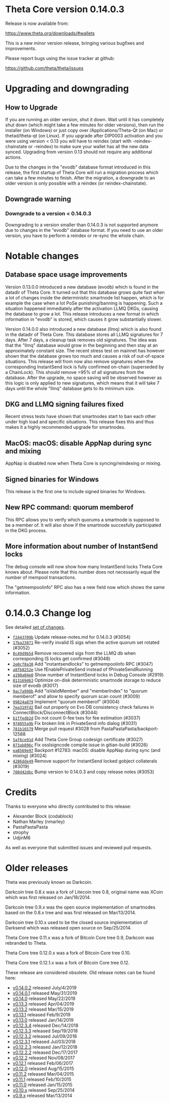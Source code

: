 Theta Core version 0.14.0.3
==========================

Release is now available from:

  <https://www.theta.org/downloads/#wallets>

This is a new minor version release, bringing various bugfixes and improvements.

Please report bugs using the issue tracker at github:

  <https://github.com/theta/theta/issues>


Upgrading and downgrading
=========================

How to Upgrade
--------------

If you are running an older version, shut it down. Wait until it has completely
shut down (which might take a few minutes for older versions), then run the
installer (on Windows) or just copy over /Applications/Theta-Qt (on Mac) or
thetad/theta-qt (on Linux). If you upgrade after DIP0003 activation and you were
using version < 0.13 you will have to reindex (start with -reindex-chainstate
or -reindex) to make sure your wallet has all the new data synced. Upgrading from
version 0.13 should not require any additional actions.

Due to the changes in the "evodb" database format introduced in this release, the
first startup of Theta Core will run a migration process which can take a few minutes
to finish. After the migration, a downgrade to an older version is only possible with
a reindex (or reindex-chainstate).

Downgrade warning
-----------------

### Downgrade to a version < 0.14.0.3

Downgrading to a version smaller than 0.14.0.3 is not supported anymore due to changes
in the "evodb" database format. If you need to use an older version, you have to perform
a reindex or re-sync the whole chain.

Notable changes
===============

Database space usage improvements
--------------------------------
Version 0.13.0.0 introduced a new database (evodb) which is found in the datadir of Theta Core. It turned
out that this database grows quite fast when a lot of changes inside the deterministic smartnode list happen,
which is for example the case when a lot PoSe punishing/banning is happening. Such a situation happened
immediately after the activation LLMQ DKGs, causing the database to grow a lot. This release introduces
a new format in which information in "evodb" is stored, which causes it grow substantially slower.  

Version 0.14.0.0 also introduced a new database (llmq) which is also found in the datadir of Theta Core.
This database stores all LLMQ signatures for 7 days. After 7 days, a cleanup task removes old signatures.
The idea was that the "llmq" database would grow in the beginning and then stay at an approximately constant
size. The recent stress test on mainnet has however shown that the database grows too much and causes a risk
of out-of-space situations. This release will from now also remove signatures when the corresponding InstantSend
lock is fully confirmed on-chain (superseded by a ChainLock). This should remove >95% of all signatures from
the database. After the upgrade, no space saving will be observed however as this logic is only applied to new
signatures, which means that it will take 7 days until the whole "llmq" database gets to its minimum size.

DKG and LLMQ signing failures fixed
-----------------------------------
Recent stress tests have shown that smartnodes start to ban each other under high load and specific situations.
This release fixes this and thus makes it a highly recommended upgrade for smartnodes.

MacOS: macOS: disable AppNap during sync and mixing
---------------------------------------------------
AppNap is disabled now when Theta Core is syncing/reindexing or mixing.

Signed binaries for Windows
---------------------------
This release is the first one to include signed binaries for Windows.

New RPC command: quorum memberof <proTxHash>
--------------------------------------------
This RPC allows you to verify which quorums a smartnode is supposed to be a member of. It will also show
if the smartnode succesfully participated in the DKG process.

More information about number of InstantSend locks
--------------------------------------------------
The debug console will now show how many InstantSend locks Theta Core knows about. Please note that this number
does not necessarily equal the number of mempool transactions.

The "getmempoolinfo" RPC also has a new field now which shows the same information.

0.14.0.3 Change log
===================

See detailed [set of changes](https://github.com/theta/theta/compare/v0.14.0.2...theta:v0.14.0.3).

- [`f2443709b`](https://github.com/theta/theta/commit/f2443709b) Update release-notes.md for 0.14.0.3 (#3054)
- [`17ba23871`](https://github.com/theta/theta/commit/17ba23871) Re-verify invalid IS sigs when the active quorum set rotated (#3052)
- [`8c49d9b54`](https://github.com/theta/theta/commit/8c49d9b54) Remove recovered sigs from the LLMQ db when corresponding IS locks get confirmed (#3048)
- [`2e0cf8a30`](https://github.com/theta/theta/commit/2e0cf8a30) Add "instantsendlocks" to getmempoolinfo RPC (#3047)
- [`a8fb8252e`](https://github.com/theta/theta/commit/a8fb8252e) Use fEnablePrivateSend instead of fPrivateSendRunning
- [`a198a04e0`](https://github.com/theta/theta/commit/a198a04e0) Show number of InstantSend locks in Debug Console (#2919)
- [`013169d63`](https://github.com/theta/theta/commit/013169d63) Optimize on-disk deterministic smartnode storage to reduce size of evodb (#3017)
- [`9ac7a998b`](https://github.com/theta/theta/commit/9ac7a998b) Add "isValidMember" and "memberIndex" to "quorum memberof" and allow to specify quorum scan count (#3009)
- [`99824a879`](https://github.com/theta/theta/commit/99824a879) Implement "quorum memberof" (#3004)
- [`7ea319fd2`](https://github.com/theta/theta/commit/7ea319fd2) Bail out properly on Evo DB consistency check failures in ConnectBlock/DisconnectBlock (#3044)
- [`b1ffedb2d`](https://github.com/theta/theta/commit/b1ffedb2d) Do not count 0-fee txes for fee estimation (#3037)
- [`974055a9b`](https://github.com/theta/theta/commit/974055a9b) Fix broken link in PrivateSend info dialog (#3031)
- [`781b16579`](https://github.com/theta/theta/commit/781b16579) Merge pull request #3028 from PastaPastaPasta/backport-12588
- [`5af6ce91d`](https://github.com/theta/theta/commit/5af6ce91d) Add Theta Core Group codesign certificate (#3027)
- [`873ab896c`](https://github.com/theta/theta/commit/873ab896c) Fix osslsigncode compile issue in gitian-build (#3026)
- [`ea8569e97`](https://github.com/theta/theta/commit/ea8569e97) Backport #12783: macOS: disable AppNap during sync (and mixing) (#3024)
- [`4286dde49`](https://github.com/theta/theta/commit/4286dde49) Remove support for InstantSend locked gobject collaterals (#3019)
- [`788d42dbc`](https://github.com/theta/theta/commit/788d42dbc) Bump version to 0.14.0.3 and copy release notes (#3053)

Credits
=======

Thanks to everyone who directly contributed to this release:

- Alexander Block (codablock)
- Nathan Marley (nmarley)
- PastaPastaPasta
- strophy
- UdjinM6

As well as everyone that submitted issues and reviewed pull requests.

Older releases
==============

Theta was previously known as Darkcoin.

Darkcoin tree 0.8.x was a fork of Litecoin tree 0.8, original name was XCoin
which was first released on Jan/18/2014.

Darkcoin tree 0.9.x was the open source implementation of smartnodes based on
the 0.8.x tree and was first released on Mar/13/2014.

Darkcoin tree 0.10.x used to be the closed source implementation of Darksend
which was released open source on Sep/25/2014.

Theta Core tree 0.11.x was a fork of Bitcoin Core tree 0.9,
Darkcoin was rebranded to Theta.

Theta Core tree 0.12.0.x was a fork of Bitcoin Core tree 0.10.

Theta Core tree 0.12.1.x was a fork of Bitcoin Core tree 0.12.

These release are considered obsolete. Old release notes can be found here:

- [v0.14.0.2](https://github.com/theta/theta/blob/master/doc/release-notes/theta/release-notes-0.14.0.2.md) released July/4/2019
- [v0.14.0.1](https://github.com/theta/theta/blob/master/doc/release-notes/theta/release-notes-0.14.0.1.md) released May/31/2019
- [v0.14.0](https://github.com/theta/theta/blob/master/doc/release-notes/theta/release-notes-0.14.0.md) released May/22/2019
- [v0.13.3](https://github.com/theta/theta/blob/master/doc/release-notes/theta/release-notes-0.13.3.md) released Apr/04/2019
- [v0.13.2](https://github.com/theta/theta/blob/master/doc/release-notes/theta/release-notes-0.13.2.md) released Mar/15/2019
- [v0.13.1](https://github.com/theta/theta/blob/master/doc/release-notes/theta/release-notes-0.13.1.md) released Feb/9/2019
- [v0.13.0](https://github.com/theta/theta/blob/master/doc/release-notes/theta/release-notes-0.13.0.md) released Jan/14/2019
- [v0.12.3.4](https://github.com/theta/theta/blob/master/doc/release-notes/theta/release-notes-0.12.3.4.md) released Dec/14/2018
- [v0.12.3.3](https://github.com/theta/theta/blob/master/doc/release-notes/theta/release-notes-0.12.3.3.md) released Sep/19/2018
- [v0.12.3.2](https://github.com/theta/theta/blob/master/doc/release-notes/theta/release-notes-0.12.3.2.md) released Jul/09/2018
- [v0.12.3.1](https://github.com/theta/theta/blob/master/doc/release-notes/theta/release-notes-0.12.3.1.md) released Jul/03/2018
- [v0.12.2.3](https://github.com/theta/theta/blob/master/doc/release-notes/theta/release-notes-0.12.2.3.md) released Jan/12/2018
- [v0.12.2.2](https://github.com/theta/theta/blob/master/doc/release-notes/theta/release-notes-0.12.2.2.md) released Dec/17/2017
- [v0.12.2](https://github.com/theta/theta/blob/master/doc/release-notes/theta/release-notes-0.12.2.md) released Nov/08/2017
- [v0.12.1](https://github.com/theta/theta/blob/master/doc/release-notes/theta/release-notes-0.12.1.md) released Feb/06/2017
- [v0.12.0](https://github.com/theta/theta/blob/master/doc/release-notes/theta/release-notes-0.12.0.md) released Aug/15/2015
- [v0.11.2](https://github.com/theta/theta/blob/master/doc/release-notes/theta/release-notes-0.11.2.md) released Mar/04/2015
- [v0.11.1](https://github.com/theta/theta/blob/master/doc/release-notes/theta/release-notes-0.11.1.md) released Feb/10/2015
- [v0.11.0](https://github.com/theta/theta/blob/master/doc/release-notes/theta/release-notes-0.11.0.md) released Jan/15/2015
- [v0.10.x](https://github.com/theta/theta/blob/master/doc/release-notes/theta/release-notes-0.10.0.md) released Sep/25/2014
- [v0.9.x](https://github.com/theta/theta/blob/master/doc/release-notes/theta/release-notes-0.9.0.md) released Mar/13/2014

